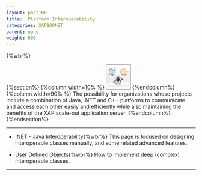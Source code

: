 ```yaml
---
layout: post100
title:  Platform Interoperability
categories: XAP100NET
parent: none
weight: 600
---
```


{%wbr%}

{%section%}
{%column width=10% %}
![apis.png](/attachment_files/subject/apis.png)
{%endcolumn%}
{%column width=90% %}
The possibility for organizations whose projects include a combination of Java, .NET and C++ platforms to communicate and access each other easily and efficiently while also maintaining the benefits of the XAP scale-out application server.
{%endcolumn%}
{%endsection%}



<hr/>


- [.NET - Java Interoperability](./dotnet-java-interoperability.html){%wbr%}
This page is focused on designing interoperable classes manually, and some related advanced features.

- [User Defined Objects](./interoperability-of-user-defined-objects.html){%wbr%}
How to implement deep (complex) interoperable classes.

<hr/>